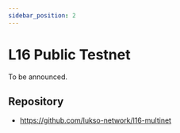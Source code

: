 ```yaml
---
sidebar_position: 2
---
```


# L16 Public Testnet

To be announced.

## Repository

- <https://github.com/lukso-network/l16-multinet>

